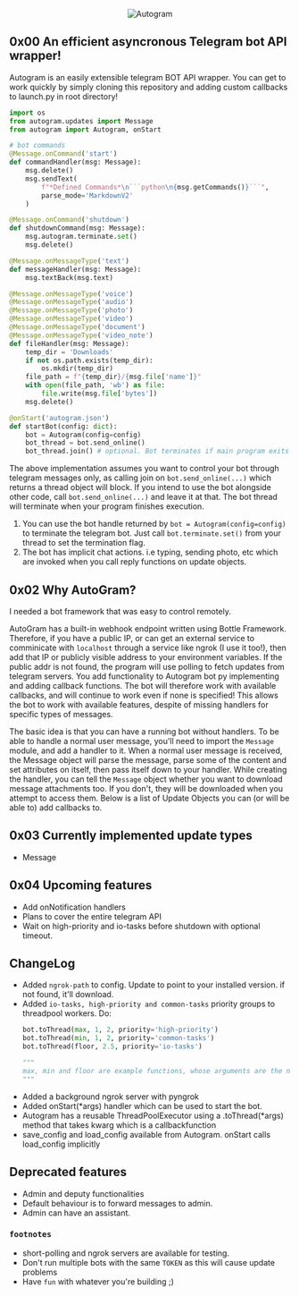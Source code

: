 <p style="text-align: center;">
    <img src="https://raw.githubusercontent.com/sp3rtah/autogram/main/autogram.png" align="middle" alt="Autogram">
<p>

## 0x00 An efficient asyncronous Telegram bot API wrapper!
Autogram is an easily extensible telegram BOT API wrapper. You can get to work quickly by simply cloning this repository and adding custom callbacks to launch.py in root directory!

```python
import os
from autogram.updates import Message
from autogram import Autogram, onStart

# bot commands        
@Message.onCommand('start')
def commandHandler(msg: Message):
    msg.delete()
    msg.sendText(
        f"*Defined Commands*\n```python\n{msg.getCommands()}```",
        parse_mode='MarkdownV2'
    )

@Message.onCommand('shutdown')
def shutdownCommand(msg: Message):
    msg.autogram.terminate.set()
    msg.delete()

@Message.onMessageType('text')
def messageHandler(msg: Message):
    msg.textBack(msg.text)

@Message.onMessageType('voice')
@Message.onMessageType('audio')
@Message.onMessageType('photo')
@Message.onMessageType('video')
@Message.onMessageType('document')
@Message.onMessageType('video_note')
def fileHandler(msg: Message):
    temp_dir = 'Downloads'
    if not os.path.exists(temp_dir):
        os.mkdir(temp_dir)
    file_path = f"{temp_dir}/{msg.file['name']}"
    with open(file_path, 'wb') as file:
        file.write(msg.file['bytes'])
    msg.delete()

@onStart('autogram.json')
def startBot(config: dict):
    bot = Autogram(config=config)
    bot_thread = bot.send_online()
    bot_thread.join() # optional. Bot terminates if main program exits
```

The above implementation assumes you want to control your bot through telegram messages only, as calling join on `bot.send_online(...)` which returns a thread object will block. If you intend to use the bot alongside other code, call `bot.send_online(...)` and leave it at that. The bot thread will terminate when your program finishes execution. 
1. You can use the bot handle returned by `bot = Autogram(config=config)` to terminate the telegram bot. Just call `bot.terminate.set()` from your thread to set the termination flag.
2. The bot has implicit chat actions. i.e typing, sending photo, etc which are invoked when you call reply functions on update objects.

## 0x02 Why AutoGram?
I needed a bot framework that was easy to control remotely.

AutoGram has a built-in webhook endpoint written using Bottle Framework. Therefore, if you have a public IP, or can get an external service to comminicate with `localhost` through a service like ngrok (I use it too!), then add that IP or publicly visible address to your environment variables. If the public addr is not found, the program will use polling to fetch updates from telegram servers.
You add functionality to Autogram bot py implementing and adding callback functions. The bot will therefore work with available callbacks, and will continue to work even if none is specified! This allows the bot to work with available features, despite of missing handlers for specific types of messages.

The basic idea is that you can have a running bot without handlers. To be able to handle a normal user message, you'll need to import the `Message` module, and add a handler to it. When a normal user message is received, the Message object will parse the message, parse some of the content and set attributes on itself, then pass itself down to your handler. While creating the handler, you can tell the `Message` object whether you want to download message attachments too. If you don't, they will be downloaded when you attempt to access them. Below is a list of Update Objects you can (or will be able to) add callbacks to.

## 0x03 Currently implemented update types
- Message

## 0x04 Upcoming features
- Add onNotification handlers
- Plans to cover the entire telegram API
- Wait on high-priority and io-tasks before shutdown with optional timeout.

## ChangeLog
- Added `ngrok-path` to config. Update to point to your installed version. if not found, it'll download.
- Added `io-tasks, high-priority and common-tasks` priority groups to threadpool workers. Do:
    ```python
    bot.toThread(max, 1, 2, priority='high-priority')
    bot.toThread(min, 1, 2, priority='common-tasks')
    bot.toThread(floor, 2.5, priority='io-tasks')

    """
    max, min and floor are example functions, whose arguments are the numbers.
    """
    ```
- Added a background ngrok server with pyngrok
- Added onStart(*args) handler which can be used to start the bot.
- Autogram has a reusable ThreadPoolExecutor using a .toThread(*args) method that takes kwarg which is a callbackfunction
- save_config and load_config available from Autogram. onStart calls load_config implicitly

## Deprecated features
- Admin and deputy functionalities
- Default behaviour is to forward messages to admin.
- Admin can have an assistant.

### `footnotes`
- short-polling and ngrok servers are available for testing.
- Don't run multiple bots with the same `TOKEN` as this will cause update problems
- Have `fun` with whatever you're building ;)

